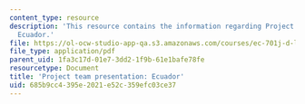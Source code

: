 ```yaml
---
content_type: resource
description: 'This resource contains the information regarding Project team presentation:
  Ecuador.'
file: https://ol-ocw-studio-app-qa.s3.amazonaws.com/courses/ec-701j-d-lab-i-development-fall-2009/685b9cc4395e2021e52c359efc03ce37_MITEC_701JF09_proj_ecuador.pdf
file_type: application/pdf
parent_uid: 1fa3c17d-01e7-3dd2-1f9b-61e1bafe78fe
resourcetype: Document
title: 'Project team presentation: Ecuador'
uid: 685b9cc4-395e-2021-e52c-359efc03ce37
---
```

